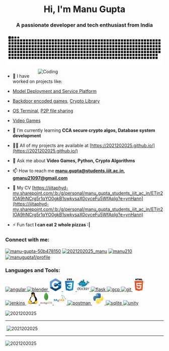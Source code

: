 <h1 align="center">Hi, I'm Manu Gupta</h1>
<h3 align="center">A passionate developer and tech enthusiast from India</h3>

<div align="center">
  <a href="https://1999azzar.github.io/1999AZZAR/">
  <img  src="https://github.com/1999AZZAR/1999AZZAR/blob/main/resources/img/grid-snake.svg"
       alt="snake" /></a>
</div>

<img align="right" alt="Coding" width="400" src="https://media.giphy.com/media/13HgwGsXF0aiGY/giphy.gif">

- 🔭 I have worked on projects like:
-  [Model Deployment and Service Platform](https://github.com/2021202025?tab=repositories)
-  [Backdoor encoded games](https://github.com/2021202025?tab=repositories), [Crypto Library](https://github.com/2021202025?tab=repositories)
-  [OS Terminal](https://github.com/2021202025?tab=repositories), [P2P file sharing](https://github.com/2021202025?tab=repositories)
-  [Video Games](https://github.com/2021202025?tab=repositories)

- 🌱 I’m currently learning **CCA secure crypto algos, Database system development**

- 👨‍💻 All of my projects are available at [https://2021202025.github.io/](https://2021202025.github.io/)

- 💬 Ask me about **Video Games, Python, Crypto Algorithms**

- 📫 How to reach me **manu.gupta@students.iiit.ac.in, gmanu21097@gmail.com**

- 📄 My CV [https://iiitaphyd-my.sharepoint.com/:b:/g/personal/manu_gupta_students_iiit_ac_in/ETjn2IOA9hNCrg5r1qYO0gkB1swkysaX0cyceFu5WfAplg?e=ynHann](https://iiitaphyd-my.sharepoint.com/:b:/g/personal/manu_gupta_students_iiit_ac_in/ETjn2IOA9hNCrg5r1qYO0gkB1swkysaX0cyceFu5WfAplg?e=ynHann)

- ⚡ Fun fact **I can eat 2 whole pizzas :|**

<h3 align="left">Connect with me:</h3>
<p align="left">
<a href="https://linkedin.com/in/manu-gupta-50b478150" target="blank"><img align="center" src="https://raw.githubusercontent.com/rahuldkjain/github-profile-readme-generator/master/src/images/icons/Social/linked-in-alt.svg" alt="manu-gupta-50b478150" height="30" width="40" /></a>
<a href="https://www.hackerrank.com/2021202025_manu" target="blank"><img align="center" src="https://raw.githubusercontent.com/rahuldkjain/github-profile-readme-generator/master/src/images/icons/Social/hackerrank.svg" alt="2021202025_manu" height="30" width="40" /></a>
<a href="https://www.leetcode.com/manu210" target="blank"><img align="center" src="https://raw.githubusercontent.com/rahuldkjain/github-profile-readme-generator/master/src/images/icons/Social/leet-code.svg" alt="manu210" height="30" width="40" /></a>
<a href="https://auth.geeksforgeeks.org/user/manugupta1/profile" target="blank"><img align="center" src="https://raw.githubusercontent.com/rahuldkjain/github-profile-readme-generator/master/src/images/icons/Social/geeks-for-geeks.svg" alt="manugupta1/profile" height="30" width="40" /></a>
</p>

<h3 align="left">Languages and Tools:</h3>
<p align="left"> <a href="https://angular.io" target="_blank" rel="noreferrer"> <img src="https://angular.io/assets/images/logos/angular/angular.svg" alt="angular" width="40" height="40"/> </a> <a href="https://www.blender.org/" target="_blank" rel="noreferrer"> <img src="https://download.blender.org/branding/community/blender_community_badge_white.svg" alt="blender" width="40" height="40"/> </a> <a href="https://www.w3schools.com/cpp/" target="_blank" rel="noreferrer"> <img src="https://raw.githubusercontent.com/devicons/devicon/master/icons/cplusplus/cplusplus-original.svg" alt="cplusplus" width="40" height="40"/> </a> <a href="https://www.w3schools.com/css/" target="_blank" rel="noreferrer"> <img src="https://raw.githubusercontent.com/devicons/devicon/master/icons/css3/css3-original-wordmark.svg" alt="css3" width="40" height="40"/> </a> <a href="https://www.docker.com/" target="_blank" rel="noreferrer"> <img src="https://raw.githubusercontent.com/devicons/devicon/master/icons/docker/docker-original-wordmark.svg" alt="docker" width="40" height="40"/> </a> <a href="https://flask.palletsprojects.com/" target="_blank" rel="noreferrer"> <img src="https://www.vectorlogo.zone/logos/pocoo_flask/pocoo_flask-icon.svg" alt="flask" width="40" height="40"/> </a> <a href="https://cloud.google.com" target="_blank" rel="noreferrer"> <img src="https://www.vectorlogo.zone/logos/google_cloud/google_cloud-icon.svg" alt="gcp" width="40" height="40"/> </a> <a href="https://git-scm.com/" target="_blank" rel="noreferrer"> <img src="https://www.vectorlogo.zone/logos/git-scm/git-scm-icon.svg" alt="git" width="40" height="40"/> </a> <a href="https://www.w3.org/html/" target="_blank" rel="noreferrer"> <img src="https://raw.githubusercontent.com/devicons/devicon/master/icons/html5/html5-original-wordmark.svg" alt="html5" width="40" height="40"/> </a> <a href="https://www.jenkins.io" target="_blank" rel="noreferrer"> <img src="https://www.vectorlogo.zone/logos/jenkins/jenkins-icon.svg" alt="jenkins" width="40" height="40"/> </a> <a href="https://www.linux.org/" target="_blank" rel="noreferrer"> <img src="https://raw.githubusercontent.com/devicons/devicon/master/icons/linux/linux-original.svg" alt="linux" width="40" height="40"/> </a> <a href="https://www.mongodb.com/" target="_blank" rel="noreferrer"> <img src="https://raw.githubusercontent.com/devicons/devicon/master/icons/mongodb/mongodb-original-wordmark.svg" alt="mongodb" width="40" height="40"/> </a> <a href="https://www.mysql.com/" target="_blank" rel="noreferrer"> <img src="https://raw.githubusercontent.com/devicons/devicon/master/icons/mysql/mysql-original-wordmark.svg" alt="mysql" width="40" height="40"/> </a> <a href="https://postman.com" target="_blank" rel="noreferrer"> <img src="https://www.vectorlogo.zone/logos/getpostman/getpostman-icon.svg" alt="postman" width="40" height="40"/> </a> <a href="https://www.python.org" target="_blank" rel="noreferrer"> <img src="https://raw.githubusercontent.com/devicons/devicon/master/icons/python/python-original.svg" alt="python" width="40" height="40"/> </a> <a href="https://www.sqlite.org/" target="_blank" rel="noreferrer"> <img src="https://www.vectorlogo.zone/logos/sqlite/sqlite-icon.svg" alt="sqlite" width="40" height="40"/> </a> <a href="https://unity.com/" target="_blank" rel="noreferrer"> <img src="https://www.vectorlogo.zone/logos/unity3d/unity3d-icon.svg" alt="unity" width="40" height="40"/> </a> </p>

<p><img align="center" src="https://github-readme-stats.vercel.app/api/top-langs?username=2021202025&show_icons=true&locale=en&layout=compact" alt="2021202025" width="410"/></p>
<hr>
<p>&nbsp;<img align="center" src="https://github-readme-stats.vercel.app/api?username=2021202025&show_icons=true&locale=en" alt="2021202025" width="410"/></p>
<hr>
<p><img align="center" src="https://github-readme-streak-stats.herokuapp.com/?user=2021202025&" alt="2021202025" /></p>
